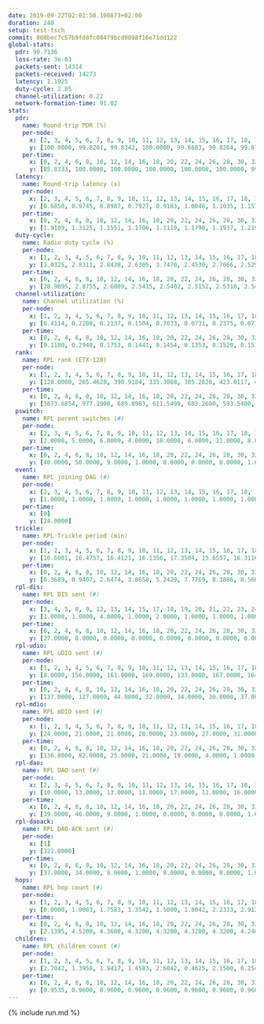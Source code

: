 ```yaml
---
date: 2019-09-22T02:01:50.100873+02:00
duration: 240
setup: test-tsch
commit: 008bec7c57b9fd8fc084f9bcd0098f16e71dd122
global-stats:
  pdr: 99.7136
  loss-rate: 3e-03
  packets-sent: 14314
  packets-received: 14273
  latency: 1.1925
  duty-cycle: 2.85
  channel-utilization: 0.22
  network-formation-time: 91.02
stats:
  pdr:
    name: Round-trip PDR (%)
    per-node:
      x: [2, 3, 4, 5, 6, 7, 8, 9, 10, 11, 12, 13, 14, 15, 16, 17, 18, 19, 20, 21, 22, 23, 24, 25]
      y: [100.0000, 99.8201, 99.8342, 100.0000, 99.6683, 99.8264, 99.6721, 99.8390, 99.8355, 99.4924, 99.8270, 99.8342, 100.0000, 99.1625, 99.4792, 99.6661, 100.0000, 99.8285, 99.8423, 99.6569, 99.6540, 99.1961, 99.3186, 99.6610]
    per-time:
      x: [0, 2, 4, 6, 8, 10, 12, 14, 16, 18, 20, 22, 24, 26, 28, 30, 32, 34, 36, 38, 40, 42, 44, 46, 48, 50, 52, 54, 56, 58, 60, 62, 64, 66, 68, 70, 72, 74, 76, 78, 80, 82, 84, 86, 88, 90, 92, 94, 96, 98, 100, 102, 104, 106, 108, 110, 112, 114, 116, 118, 120, 122, 124, 126, 128, 130, 132, 134, 136, 138, 140, 142, 144, 146, 148, 150, 152, 154, 156, 158, 160, 162, 164, 166, 168, 170, 172, 174, 176, 178, 180, 182, 184, 186, 188, 190, 192, 194, 196, 198, 200, 202, 204, 206, 208, 210, 212, 214, 216, 218, 220, 222, 224, 226, 228, 230, 232, 234, 236, 238, 240]
      y: [85.8333, 100.0000, 100.0000, 100.0000, 100.0000, 100.0000, 99.1667, 100.0000, 100.0000, 100.0000, 100.0000, 98.3471, 100.0000, 100.0000, 100.0000, 99.1597, 100.0000, 100.0000, 100.0000, 100.0000, 100.0000, 99.1667, 100.0000, 100.0000, 100.0000, 100.0000, 100.0000, 100.0000, 100.0000, 100.0000, 100.0000, 100.0000, 100.0000, 100.0000, 100.0000, 100.0000, 100.0000, 100.0000, 100.0000, 100.0000, 100.0000, 100.0000, 100.0000, 100.0000, 100.0000, 100.0000, 100.0000, 100.0000, 100.0000, 100.0000, 100.0000, 100.0000, 100.0000, 100.0000, 100.0000, 100.0000, 100.0000, 98.3333, 100.0000, 99.1667, 100.0000, 98.3333, 99.1667, 99.1667, 100.0000, 100.0000, 100.0000, 99.1667, 100.0000, 100.0000, 99.1667, 100.0000, 100.0000, 100.0000, 100.0000, 100.0000, 100.0000, 100.0000, 100.0000, 99.1667, 100.0000, 98.3333, 100.0000, 100.0000, 100.0000, 100.0000, 100.0000, 100.0000, 99.1667, 100.0000, 100.0000, 100.0000, 100.0000, 100.0000, 98.3333, 98.3333, 100.0000, 100.0000, 100.0000, 100.0000, 100.0000, 100.0000, 100.0000, 100.0000, 100.0000, 100.0000, 99.1667, 100.0000, 100.0000, 100.0000, 100.0000, 99.1667, 100.0000, 100.0000, 100.0000, 100.0000, 100.0000, 100.0000, 100.0000, 100.0000, null]
  latency:
    name: Round-trip latency (s)
    per-node:
      x: [2, 3, 4, 5, 6, 7, 8, 9, 10, 11, 12, 13, 14, 15, 16, 17, 18, 19, 20, 21, 22, 23, 24, 25]
      y: [0.6850, 0.9745, 0.8987, 0.7927, 0.9183, 1.0046, 1.1035, 1.1570, 0.9989, 1.2033, 1.0425, 1.1256, 1.2299, 1.3293, 1.1223, 1.2853, 1.2464, 1.3831, 1.3289, 1.6145, 1.5214, 1.5560, 1.5276, 1.5719]
    per-time:
      x: [0, 2, 4, 6, 8, 10, 12, 14, 16, 18, 20, 22, 24, 26, 28, 30, 32, 34, 36, 38, 40, 42, 44, 46, 48, 50, 52, 54, 56, 58, 60, 62, 64, 66, 68, 70, 72, 74, 76, 78, 80, 82, 84, 86, 88, 90, 92, 94, 96, 98, 100, 102, 104, 106, 108, 110, 112, 114, 116, 118, 120, 122, 124, 126, 128, 130, 132, 134, 136, 138, 140, 142, 144, 146, 148, 150, 152, 154, 156, 158, 160, 162, 164, 166, 168, 170, 172, 174, 176, 178, 180, 182, 184, 186, 188, 190, 192, 194, 196, 198, 200, 202, 204, 206, 208, 210, 212, 214, 216, 218, 220, 222, 224, 226, 228, 230, 232, 234, 236, 238, 240]
      y: [1.9109, 1.3125, 1.1551, 1.1706, 1.1119, 1.1790, 1.1937, 1.2191, 1.1534, 1.0880, 1.0280, 1.1142, 1.0317, 1.0600, 0.9799, 0.9721, 0.9411, 0.8520, 0.8798, 0.8319, 0.8535, 0.9272, 0.8810, 0.9037, 0.7880, 0.8482, 0.8666, 0.8984, 0.8915, 0.8529, 0.8803, 0.9349, 0.8417, 0.8537, 0.8862, 0.9009, 0.8636, 0.9137, 1.0062, 0.9080, 0.9406, 1.0236, 1.0312, 0.9629, 0.9337, 0.8961, 0.8584, 0.9056, 0.9296, 0.9360, 0.9656, 0.9295, 0.8384, 1.0180, 0.9634, 0.9900, 0.9943, 0.9273, 0.9170, 0.9531, 0.9616, 0.9523, 0.8743, 0.8061, 0.7749, 0.9739, 1.0700, 0.9505, 0.9383, 0.9089, 0.8012, 1.1783, 1.5377, 1.1605, 1.0452, 0.9073, 0.9040, 1.1266, 1.6336, 1.6213, 1.3542, 1.1250, 0.9299, 1.2313, 1.7403, 1.6300, 1.6688, 1.5447, 1.1494, 1.2309, 1.7997, 1.6903, 1.7351, 1.6809, 1.6738, 1.3877, 1.7573, 1.6767, 1.7109, 1.6041, 1.6719, 1.6556, 1.6207, 1.6953, 1.6581, 1.6819, 1.7042, 1.6571, 1.6120, 1.6855, 1.6824, 1.6811, 1.6456, 1.6422, 1.5937, 1.6779, 1.6502, 1.6719, 1.6942, 1.8242, null]
  duty-cycle:
    name: Radio duty cycle (%)
    per-node:
      x: [1, 2, 3, 4, 5, 6, 7, 8, 9, 10, 11, 12, 13, 14, 15, 16, 17, 18, 19, 20, 21, 22, 23, 24, 25]
      y: [3.0325, 2.8311, 2.8438, 2.6305, 3.7470, 2.4530, 2.7666, 2.5293, 2.5290, 2.5738, 2.4927, 2.6258, 2.8091, 2.5497, 2.6063, 2.5567, 2.7187, 2.7592, 2.6452, 2.4969, 2.6153, 2.6063, 2.7527, 2.6292, 2.6561]
    per-time:
      x: [0, 2, 4, 6, 8, 10, 12, 14, 16, 18, 20, 22, 24, 26, 28, 30, 32, 34, 36, 38, 40, 42, 44, 46, 48, 50, 52, 54, 56, 58, 60, 62, 64, 66, 68, 70, 72, 74, 76, 78, 80, 82, 84, 86, 88, 90, 92, 94, 96, 98, 100, 102, 104, 106, 108, 110, 112, 114, 116, 118, 120, 122, 124, 126, 128, 130, 132, 134, 136, 138, 140, 142, 144, 146, 148, 150, 152, 154, 156, 158, 160, 162, 164, 166, 168, 170, 172, 174, 176, 178, 180, 182, 184, 186, 188, 190, 192, 194, 196, 198, 200, 202, 204, 206, 208, 210, 212, 214, 216, 218, 220, 222, 224, 226, 228, 230, 232, 234, 236, 238]
      y: [28.9095, 2.8755, 2.6009, 2.5415, 2.5402, 2.5152, 2.5316, 2.5456, 2.5513, 2.5446, 2.5081, 2.4979, 2.5169, 2.5149, 2.5199, 2.5008, 2.4892, 2.4922, 2.4757, 2.4755, 2.4481, 2.4738, 2.4961, 2.4841, 2.4838, 2.4686, 2.4731, 2.4763, 2.4790, 2.4742, 2.4728, 2.4678, 2.4766, 2.4496, 2.4675, 2.4562, 2.4638, 2.4605, 2.4546, 2.4594, 3.7914, 3.7452, 3.5231, 3.7727, 2.4684, 2.4632, 2.4620, 2.4583, 2.4358, 2.4467, 2.4514, 2.4513, 2.4478, 2.4287, 2.4698, 2.4358, 2.4411, 2.4348, 2.4303, 2.4304, 2.4363, 2.4362, 2.4542, 2.4137, 2.4088, 2.4090, 2.5736, 2.4073, 2.4098, 2.3899, 2.4213, 2.4221, 2.4419, 2.4416, 2.4361, 2.4572, 2.4328, 2.4446, 2.4435, 2.4303, 2.4417, 2.4342, 2.4242, 2.4186, 2.4235, 2.4274, 2.4235, 2.4199, 2.4130, 2.4150, 2.4233, 2.4244, 2.4066, 2.4112, 2.4270, 2.4472, 2.4615, 2.4383, 2.4411, 2.4259, 2.4318, 2.4600, 2.4378, 2.4334, 2.4400, 2.4319, 2.4356, 2.4535, 2.4356, 2.4407, 2.4615, 2.4486, 2.4398, 2.4416, 2.4393, 2.4258, 2.4393, 2.4259, 2.4324, 2.4431]
  channel-utilization:
    name: Channel utilization (%)
    per-node:
      x: [1, 2, 3, 4, 5, 6, 7, 8, 9, 10, 11, 12, 13, 14, 15, 16, 17, 18, 19, 20, 21, 22, 23, 24, 25]
      y: [0.4114, 0.2208, 0.2137, 0.1504, 0.7033, 0.0731, 0.2375, 0.0713, 0.0346, 0.1115, 0.0336, 0.0413, 0.1886, 0.0373, 0.0484, 0.1040, 0.0330, 0.1111, 0.0537, 0.1104, 0.0338, 0.0387, 0.0329, 0.0323, 0.0354]
    per-time:
      x: [0, 2, 4, 6, 8, 10, 12, 14, 16, 18, 20, 22, 24, 26, 28, 30, 32, 34, 36, 38, 40, 42, 44, 46, 48, 50, 52, 54, 56, 58, 60, 62, 64, 66, 68, 70, 72, 74, 76, 78, 80, 82, 84, 86, 88, 90, 92, 94, 96, 98, 100, 102, 104, 106, 108, 110, 112, 114, 116, 118, 120, 122, 124, 126, 128, 130, 132, 134, 136, 138, 140, 142, 144, 146, 148, 150, 152, 154, 156, 158, 160, 162, 164, 166, 168, 170, 172, 174, 176, 178, 180, 182, 184, 186, 188, 190, 192, 194, 196, 198, 200, 202, 204, 206, 208, 210, 212, 214, 216, 218, 220, 222, 224, 226, 228, 230, 232, 234, 236, 238]
      y: [0.1100, 0.2940, 0.1753, 0.1441, 0.1454, 0.1353, 0.1520, 0.1519, 0.1526, 0.1451, 0.1358, 0.1281, 0.1398, 0.1407, 0.1365, 0.1284, 0.1236, 0.1231, 0.1187, 0.1190, 0.1065, 0.1200, 0.1276, 0.1201, 0.1211, 0.1129, 0.1157, 0.1187, 0.1195, 0.1178, 0.1167, 0.1152, 0.1181, 0.1071, 0.1131, 0.1121, 0.1135, 0.1130, 0.1106, 0.1152, 0.7262, 0.7104, 0.5913, 0.7075, 0.1157, 0.1164, 0.1131, 0.1112, 0.1024, 0.1045, 0.1094, 0.1095, 0.1079, 0.0978, 0.1142, 0.1043, 0.1072, 0.1037, 0.1030, 0.1044, 0.1025, 0.1065, 0.1071, 0.0930, 0.0940, 0.0899, 0.1774, 0.0839, 0.1004, 0.0538, 0.0965, 0.0962, 0.1039, 0.1080, 0.1026, 0.1126, 0.1002, 0.1063, 0.1061, 0.1019, 0.1065, 0.1037, 0.0992, 0.0957, 0.0969, 0.0967, 0.0974, 0.0942, 0.0935, 0.0924, 0.1005, 0.1018, 0.0890, 0.0944, 0.1017, 0.1114, 0.1166, 0.1032, 0.1052, 0.0983, 0.0997, 0.1131, 0.1014, 0.0986, 0.1026, 0.0988, 0.1013, 0.1083, 0.0990, 0.1039, 0.1092, 0.1032, 0.1001, 0.1003, 0.1016, 0.0956, 0.1040, 0.0966, 0.0990, 0.1044]
  rank:
    name: RPL rank (ETX-128)
    per-node:
      x: [1, 2, 3, 4, 5, 6, 7, 8, 9, 10, 11, 12, 13, 14, 15, 16, 17, 18, 19, 20, 21, 22, 23, 24, 25]
      y: [128.0000, 265.4628, 390.9184, 335.3008, 305.2620, 423.0117, 459.6951, 551.7410, 592.7782, 467.6371, 600.7711, 540.4170, 565.3586, 635.4940, 622.2137, 582.0717, 951.5697, 676.6335, 716.4798, 754.4795, 807.4308, 740.5323, 843.2852, 1074.6151, 1055.5366]
    per-time:
      x: [0, 2, 4, 6, 8, 10, 12, 14, 16, 18, 20, 22, 24, 26, 28, 30, 32, 34, 36, 38, 40, 42, 44, 46, 48, 50, 52, 54, 56, 58, 60, 62, 64, 66, 68, 70, 72, 74, 76, 78, 80, 82, 84, 86, 88, 90, 92, 94, 96, 98, 100, 102, 104, 106, 108, 110, 112, 114, 116, 118, 120, 122, 124, 126, 128, 130, 132, 134, 136, 138, 140, 142, 144, 146, 148, 150, 152, 154, 156, 158, 160, 162, 164, 166, 168, 170, 172, 174, 176, 178, 180, 182, 184, 186, 188, 190, 192, 194, 196, 198, 200, 202, 204, 206, 208, 210, 212, 214, 216, 218, 220, 222, 224, 226, 228, 230, 232, 234, 236, 238]
      y: [3673.6854, 977.1900, 689.8983, 611.5490, 603.2600, 593.5400, 593.2600, 599.9020, 626.7800, 671.7593, 667.5000, 659.3400, 671.5000, 666.6607, 654.0943, 629.9804, 630.8431, 617.9423, 609.5098, 605.6800, 604.6200, 605.6200, 617.5556, 608.2500, 609.2115, 595.4706, 586.7843, 584.8846, 571.6200, 579.2353, 574.1000, 574.6863, 578.6800, 580.8400, 579.5200, 582.2600, 584.4400, 577.9038, 574.3000, 575.8200, 344.6989, 321.5679, 322.5811, 334.8148, 558.8824, 558.7647, 558.7400, 554.2115, 541.3800, 541.9412, 536.1176, 534.4000, 528.8627, 526.4600, 535.7255, 532.3333, 529.5769, 530.8000, 544.7736, 539.2745, 542.7059, 553.4800, 561.1400, 551.0385, 560.3600, 555.3800, 699.8105, 676.1989, 679.6563, 776.4483, 587.1800, 592.9231, 580.6792, 564.8077, 567.8431, 573.3922, 556.7800, 560.2600, 558.4000, 560.8269, 565.5283, 551.6154, 553.3208, 542.5882, 537.3000, 527.5200, 516.9600, 514.4200, 516.3725, 515.8846, 513.3000, 523.8824, 516.5800, 523.9600, 522.8800, 537.8846, 545.2593, 563.8627, 551.9216, 550.0600, 542.2692, 544.4074, 535.4118, 531.0392, 532.7600, 530.4200, 531.5686, 527.9600, 523.3077, 518.3269, 532.2400, 536.5400, 537.2400, 539.6667, 541.4423, 536.0566, 525.9000, 516.9038, 511.2549, 512.2800]
  pswitch:
    name: RPL parent switches (#)
    per-node:
      x: [2, 3, 4, 5, 6, 7, 8, 9, 10, 11, 12, 13, 14, 15, 16, 17, 18, 19, 20, 21, 22, 23, 24, 25]
      y: [2.0000, 5.0000, 6.0000, 4.0000, 16.0000, 6.0000, 11.0000, 8.0000, 8.0000, 9.0000, 7.0000, 11.0000, 9.0000, 8.0000, 11.0000, 11.0000, 11.0000, 8.0000, 7.0000, 13.0000, 8.0000, 17.0000, 12.0000, 6.0000]
    per-time:
      x: [0, 2, 4, 6, 8, 10, 12, 14, 16, 18, 20, 22, 24, 26, 28, 30, 32, 34, 36, 38, 40, 42, 44, 46, 48, 50, 52, 54, 56, 58, 60, 62, 64, 66, 68, 70, 72, 74, 76, 78, 80, 82, 84, 86, 88, 90, 92, 94, 96, 98, 100, 102, 104, 106, 108, 110, 112, 114, 116, 118, 120, 122, 124, 126, 128, 130, 132, 134, 136, 138, 140, 142, 144, 146, 148, 150, 152, 154, 156, 158, 160, 162, 164, 166, 168, 170, 172, 174, 176, 178, 180, 182, 184, 186, 188, 190, 192, 194, 196, 198, 200, 202, 204, 206, 208, 210, 212, 214, 216, 218, 220, 222, 224, 226, 228, 230, 232, 234, 236]
      y: [40.0000, 50.0000, 9.0000, 1.0000, 0.0000, 0.0000, 0.0000, 1.0000, 0.0000, 4.0000, 0.0000, 0.0000, 0.0000, 6.0000, 3.0000, 1.0000, 1.0000, 2.0000, 1.0000, 0.0000, 0.0000, 0.0000, 4.0000, 2.0000, 2.0000, 1.0000, 1.0000, 2.0000, 0.0000, 1.0000, 0.0000, 1.0000, 0.0000, 0.0000, 0.0000, 0.0000, 0.0000, 2.0000, 0.0000, 0.0000, 1.0000, 0.0000, 0.0000, 1.0000, 1.0000, 1.0000, 0.0000, 2.0000, 0.0000, 1.0000, 1.0000, 0.0000, 1.0000, 0.0000, 1.0000, 1.0000, 2.0000, 0.0000, 3.0000, 1.0000, 1.0000, 0.0000, 0.0000, 2.0000, 0.0000, 0.0000, 4.0000, 0.0000, 0.0000, 1.0000, 0.0000, 2.0000, 3.0000, 2.0000, 1.0000, 1.0000, 0.0000, 0.0000, 0.0000, 2.0000, 3.0000, 2.0000, 3.0000, 1.0000, 0.0000, 0.0000, 0.0000, 0.0000, 1.0000, 2.0000, 0.0000, 1.0000, 0.0000, 0.0000, 0.0000, 2.0000, 4.0000, 1.0000, 1.0000, 0.0000, 2.0000, 4.0000, 1.0000, 1.0000, 0.0000, 0.0000, 1.0000, 0.0000, 2.0000, 2.0000, 0.0000, 0.0000, 0.0000, 1.0000, 2.0000, 3.0000, 0.0000, 2.0000, 1.0000]
  event:
    name: RPL joining DAG (#)
    per-node:
      x: [2, 3, 4, 5, 6, 7, 8, 9, 10, 11, 12, 13, 14, 15, 16, 17, 18, 19, 20, 21, 22, 23, 24, 25]
      y: [1.0000, 1.0000, 1.0000, 1.0000, 1.0000, 1.0000, 1.0000, 1.0000, 1.0000, 1.0000, 1.0000, 1.0000, 1.0000, 1.0000, 1.0000, 1.0000, 1.0000, 1.0000, 1.0000, 1.0000, 1.0000, 1.0000, 1.0000, 1.0000]
    per-time:
      x: [0]
      y: [24.0000]
  trickle:
    name: RPL Trickle period (min)
    per-node:
      x: [1, 2, 3, 4, 5, 6, 7, 8, 9, 10, 11, 12, 13, 14, 15, 16, 17, 18, 19, 20, 21, 22, 23, 24, 25]
      y: [16.6081, 16.4757, 16.4121, 16.1356, 17.3504, 15.6557, 16.3116, 16.0946, 16.3584, 16.4338, 16.1529, 16.3782, 16.0837, 16.3648, 16.3562, 15.9695, 16.2785, 16.2224, 16.3559, 17.3073, 16.4385, 16.5519, 16.1424, 15.9481, 16.4717]
    per-time:
      x: [0, 2, 4, 6, 8, 10, 12, 14, 16, 18, 20, 22, 24, 26, 28, 30, 32, 34, 36, 38, 40, 42, 44, 46, 48, 50, 52, 54, 56, 58, 60, 62, 64, 66, 68, 70, 72, 74, 76, 78, 80, 82, 84, 86, 88, 90, 92, 94, 96, 98, 100, 102, 104, 106, 108, 110, 112, 114, 116, 118, 120, 122, 124, 126, 128, 130, 132, 134, 136, 138, 140, 142, 144, 146, 148, 150, 152, 154, 156, 158, 160, 162, 164, 166, 168, 170, 172, 174, 176, 178, 180, 182, 184, 186, 188, 190, 192, 194, 196, 198, 200, 202, 204, 206, 208, 210, 212, 214, 216, 218, 220, 222, 224, 226, 228, 230, 232, 234, 236, 238]
      y: [0.3689, 0.9407, 2.6474, 3.8658, 5.2429, 7.7769, 8.3886, 8.5668, 8.7381, 13.9163, 16.7772, 16.9520, 17.4763, 17.4763, 17.4763, 17.4763, 17.4763, 17.4763, 17.4763, 17.4763, 17.4763, 17.4763, 17.4763, 17.4763, 17.4763, 17.4763, 17.4763, 17.4763, 17.4763, 17.4763, 17.4763, 17.4763, 17.4763, 17.4763, 17.4763, 17.4763, 17.4763, 17.4763, 17.4763, 17.4763, 17.4763, 17.4763, 17.4763, 17.4763, 17.4763, 17.4763, 17.4763, 17.4763, 17.4763, 17.4763, 17.4763, 17.4763, 17.4763, 17.4763, 17.4763, 17.4763, 17.4763, 17.4763, 17.4763, 17.4763, 17.4763, 17.4763, 17.4763, 17.4763, 17.4763, 17.4763, 17.4763, 17.4763, 17.4763, 17.4763, 17.4763, 17.4763, 17.4763, 17.4763, 17.4763, 17.4763, 17.4763, 17.4763, 17.4763, 17.4763, 17.4763, 17.4763, 17.4763, 17.4763, 17.4763, 17.4763, 17.4763, 17.4763, 17.4763, 17.4763, 17.4763, 17.4763, 17.4763, 17.4763, 17.4763, 17.4763, 17.4763, 17.4763, 17.4763, 17.4763, 17.4763, 17.4763, 17.4763, 17.4763, 17.4763, 17.4763, 17.4763, 17.4763, 17.4763, 17.4763, 17.4763, 17.4763, 17.4763, 17.4763, 17.4763, 17.4763, 17.4763, 17.4763, 17.4763, 17.4763]
  rpl-dis:
    name: RPL DIS sent (#)
    per-node:
      x: [3, 4, 5, 8, 9, 12, 13, 14, 15, 17, 18, 19, 20, 21, 22, 23, 24, 25]
      y: [1.0000, 1.0000, 4.0000, 1.0000, 2.0000, 1.0000, 1.0000, 1.0000, 1.0000, 3.0000, 2.0000, 2.0000, 8.0000, 1.0000, 2.0000, 2.0000, 2.0000, 2.0000]
    per-time:
      x: [0, 2, 4, 6, 8, 10, 12, 14, 16, 18, 20, 22, 24, 26, 28, 30, 32, 34, 36, 38, 40, 42, 44, 46, 48, 50, 52, 54, 56, 58, 60, 62, 64, 66, 68, 70, 72, 74, 76, 78, 80, 82, 84, 86, 88, 90, 92, 94, 96, 98, 100, 102, 104, 106, 108, 110, 112, 114, 116, 118, 120, 122, 124, 126, 128, 130, 132, 134, 136, 138]
      y: [27.0000, 0.0000, 0.0000, 0.0000, 0.0000, 0.0000, 0.0000, 0.0000, 0.0000, 0.0000, 0.0000, 0.0000, 0.0000, 0.0000, 0.0000, 0.0000, 0.0000, 0.0000, 0.0000, 0.0000, 0.0000, 0.0000, 0.0000, 0.0000, 0.0000, 0.0000, 0.0000, 0.0000, 0.0000, 0.0000, 0.0000, 0.0000, 0.0000, 0.0000, 0.0000, 0.0000, 0.0000, 0.0000, 0.0000, 0.0000, 0.0000, 2.0000, 2.0000, 0.0000, 0.0000, 0.0000, 0.0000, 0.0000, 0.0000, 0.0000, 0.0000, 0.0000, 0.0000, 0.0000, 0.0000, 0.0000, 0.0000, 0.0000, 0.0000, 0.0000, 0.0000, 0.0000, 0.0000, 0.0000, 0.0000, 0.0000, 0.0000, 4.0000, 2.0000, 0.0000]
  rpl-udio:
    name: RPL uDIO sent (#)
    per-node:
      x: [1, 2, 3, 4, 5, 6, 7, 8, 9, 10, 11, 12, 13, 14, 15, 16, 17, 18, 19, 20, 21, 22, 23, 24, 25]
      y: [8.0000, 156.0000, 161.0000, 169.0000, 133.0000, 167.0000, 164.0000, 181.0000, 169.0000, 140.0000, 174.0000, 176.0000, 166.0000, 173.0000, 172.0000, 165.0000, 177.0000, 174.0000, 177.0000, 179.0000, 171.0000, 160.0000, 177.0000, 180.0000, 169.0000]
    per-time:
      x: [0, 2, 4, 6, 8, 10, 12, 14, 16, 18, 20, 22, 24, 26, 28, 30, 32, 34, 36, 38, 40, 42, 44, 46, 48, 50, 52, 54, 56, 58, 60, 62, 64, 66, 68, 70, 72, 74, 76, 78, 80, 82, 84, 86, 88, 90, 92, 94, 96, 98, 100, 102, 104, 106, 108, 110, 112, 114, 116, 118, 120, 122, 124, 126, 128, 130, 132, 134, 136, 138, 140, 142, 144, 146, 148, 150, 152, 154, 156, 158, 160, 162, 164, 166, 168, 170, 172, 174, 176, 178, 180, 182, 184, 186, 188, 190, 192, 194, 196, 198, 200, 202, 204, 206, 208, 210, 212, 214, 216, 218, 220, 222, 224, 226, 228, 230, 232, 234, 236, 238, 240]
      y: [137.0000, 127.0000, 44.0000, 32.0000, 34.0000, 30.0000, 37.0000, 33.0000, 42.0000, 35.0000, 30.0000, 35.0000, 32.0000, 28.0000, 27.0000, 38.0000, 32.0000, 32.0000, 30.0000, 31.0000, 33.0000, 30.0000, 33.0000, 33.0000, 33.0000, 36.0000, 27.0000, 29.0000, 28.0000, 32.0000, 32.0000, 33.0000, 30.0000, 29.0000, 31.0000, 30.0000, 30.0000, 32.0000, 34.0000, 27.0000, 43.0000, 34.0000, 32.0000, 27.0000, 29.0000, 35.0000, 33.0000, 30.0000, 32.0000, 33.0000, 30.0000, 28.0000, 29.0000, 36.0000, 30.0000, 32.0000, 30.0000, 34.0000, 33.0000, 27.0000, 32.0000, 34.0000, 30.0000, 30.0000, 30.0000, 30.0000, 42.0000, 36.0000, 35.0000, 33.0000, 34.0000, 24.0000, 29.0000, 34.0000, 30.0000, 32.0000, 32.0000, 34.0000, 34.0000, 28.0000, 27.0000, 28.0000, 35.0000, 31.0000, 33.0000, 35.0000, 28.0000, 32.0000, 31.0000, 33.0000, 31.0000, 33.0000, 32.0000, 34.0000, 35.0000, 30.0000, 35.0000, 35.0000, 33.0000, 32.0000, 30.0000, 39.0000, 31.0000, 27.0000, 29.0000, 32.0000, 33.0000, 35.0000, 30.0000, 27.0000, 36.0000, 26.0000, 25.0000, 37.0000, 31.0000, 31.0000, 32.0000, 31.0000, 31.0000, 31.0000, 3.0000]
  rpl-mdio:
    name: RPL mDIO sent (#)
    per-node:
      x: [1, 2, 3, 4, 5, 6, 7, 8, 9, 10, 11, 12, 13, 14, 15, 16, 17, 18, 19, 20, 21, 22, 23, 24, 25]
      y: [24.0000, 21.0000, 21.0000, 28.0000, 23.0000, 27.0000, 31.0000, 25.0000, 27.0000, 21.0000, 25.0000, 22.0000, 33.0000, 21.0000, 22.0000, 27.0000, 24.0000, 25.0000, 22.0000, 25.0000, 23.0000, 20.0000, 30.0000, 33.0000, 21.0000]
    per-time:
      x: [0, 2, 4, 6, 8, 10, 12, 14, 16, 18, 20, 22, 24, 26, 28, 30, 32, 34, 36, 38, 40, 42, 44, 46, 48, 50, 52, 54, 56, 58, 60, 62, 64, 66, 68, 70, 72, 74, 76, 78, 80, 82, 84, 86, 88, 90, 92, 94, 96, 98, 100, 102, 104, 106, 108, 110, 112, 114, 116, 118, 120, 122, 124, 126, 128, 130, 132, 134, 136, 138, 140, 142, 144, 146, 148, 150, 152, 154, 156, 158, 160, 162, 164, 166, 168, 170, 172, 174, 176, 178, 180, 182, 184, 186, 188, 190, 192, 194, 196, 198, 200, 202, 204, 206, 208, 210, 212, 214, 216, 218, 220, 222, 224, 226, 228, 230, 232, 234, 236, 238]
      y: [136.0000, 82.0000, 25.0000, 21.0000, 19.0000, 4.0000, 1.0000, 7.0000, 11.0000, 6.0000, 0.0000, 2.0000, 0.0000, 2.0000, 2.0000, 6.0000, 3.0000, 10.0000, 2.0000, 0.0000, 0.0000, 0.0000, 4.0000, 4.0000, 9.0000, 3.0000, 3.0000, 1.0000, 1.0000, 0.0000, 0.0000, 4.0000, 9.0000, 3.0000, 5.0000, 3.0000, 0.0000, 1.0000, 0.0000, 1.0000, 4.0000, 4.0000, 6.0000, 6.0000, 2.0000, 0.0000, 2.0000, 1.0000, 1.0000, 4.0000, 6.0000, 5.0000, 7.0000, 0.0000, 1.0000, 0.0000, 0.0000, 4.0000, 4.0000, 7.0000, 2.0000, 6.0000, 2.0000, 0.0000, 0.0000, 0.0000, 4.0000, 2.0000, 10.0000, 5.0000, 4.0000, 0.0000, 0.0000, 0.0000, 3.0000, 4.0000, 7.0000, 7.0000, 3.0000, 0.0000, 1.0000, 0.0000, 0.0000, 2.0000, 8.0000, 5.0000, 6.0000, 3.0000, 1.0000, 0.0000, 0.0000, 0.0000, 4.0000, 6.0000, 2.0000, 6.0000, 5.0000, 2.0000, 1.0000, 1.0000, 2.0000, 5.0000, 1.0000, 6.0000, 6.0000, 2.0000, 1.0000, 0.0000, 2.0000, 1.0000, 5.0000, 6.0000, 4.0000, 6.0000, 0.0000, 0.0000, 1.0000, 0.0000, 2.0000, 5.0000]
  rpl-dao:
    name: RPL DAO sent (#)
    per-node:
      x: [2, 3, 4, 5, 6, 7, 8, 9, 10, 11, 12, 13, 14, 15, 16, 17, 18, 19, 20, 21, 22, 23, 24, 25]
      y: [10.0000, 13.0000, 13.0000, 11.0000, 17.0000, 11.0000, 16.0000, 14.0000, 14.0000, 15.0000, 15.0000, 14.0000, 15.0000, 11.0000, 13.0000, 18.0000, 14.0000, 15.0000, 14.0000, 15.0000, 12.0000, 19.0000, 15.0000, 12.0000]
    per-time:
      x: [0, 2, 4, 6, 8, 10, 12, 14, 16, 18, 20, 22, 24, 26, 28, 30, 32, 34, 36, 38, 40, 42, 44, 46, 48, 50, 52, 54, 56, 58, 60, 62, 64, 66, 68, 70, 72, 74, 76, 78, 80, 82, 84, 86, 88, 90, 92, 94, 96, 98, 100, 102, 104, 106, 108, 110, 112, 114, 116, 118, 120, 122, 124, 126, 128, 130, 132, 134, 136, 138, 140, 142, 144, 146, 148, 150, 152, 154, 156, 158, 160, 162, 164, 166, 168, 170, 172, 174, 176, 178, 180, 182, 184, 186, 188, 190, 192, 194, 196, 198, 200, 202, 204, 206, 208, 210, 212, 214, 216, 218, 220, 222, 224, 226, 228, 230, 232, 234, 236, 238, 240]
      y: [39.0000, 46.0000, 9.0000, 1.0000, 0.0000, 0.0000, 0.0000, 1.0000, 0.0000, 4.0000, 0.0000, 0.0000, 0.0000, 6.0000, 5.0000, 6.0000, 3.0000, 2.0000, 1.0000, 0.0000, 0.0000, 1.0000, 4.0000, 4.0000, 1.0000, 1.0000, 1.0000, 3.0000, 2.0000, 6.0000, 3.0000, 1.0000, 1.0000, 0.0000, 0.0000, 1.0000, 1.0000, 3.0000, 2.0000, 0.0000, 4.0000, 0.0000, 2.0000, 3.0000, 7.0000, 2.0000, 1.0000, 2.0000, 0.0000, 2.0000, 2.0000, 3.0000, 2.0000, 0.0000, 3.0000, 1.0000, 4.0000, 2.0000, 6.0000, 1.0000, 2.0000, 2.0000, 0.0000, 2.0000, 1.0000, 1.0000, 5.0000, 2.0000, 1.0000, 2.0000, 1.0000, 4.0000, 9.0000, 2.0000, 2.0000, 1.0000, 1.0000, 2.0000, 0.0000, 2.0000, 4.0000, 4.0000, 3.0000, 1.0000, 0.0000, 3.0000, 6.0000, 0.0000, 1.0000, 2.0000, 1.0000, 3.0000, 0.0000, 1.0000, 1.0000, 6.0000, 6.0000, 2.0000, 1.0000, 1.0000, 4.0000, 5.0000, 1.0000, 2.0000, 1.0000, 1.0000, 1.0000, 0.0000, 3.0000, 3.0000, 1.0000, 5.0000, 0.0000, 2.0000, 4.0000, 4.0000, 1.0000, 2.0000, 2.0000, 1.0000, 0.0000]
  rpl-daoack:
    name: RPL DAO-ACK sent (#)
    per-node:
      x: [1]
      y: [321.0000]
    per-time:
      x: [0, 2, 4, 6, 8, 10, 12, 14, 16, 18, 20, 22, 24, 26, 28, 30, 32, 34, 36, 38, 40, 42, 44, 46, 48, 50, 52, 54, 56, 58, 60, 62, 64, 66, 68, 70, 72, 74, 76, 78, 80, 82, 84, 86, 88, 90, 92, 94, 96, 98, 100, 102, 104, 106, 108, 110, 112, 114, 116, 118, 120, 122, 124, 126, 128, 130, 132, 134, 136, 138, 140, 142, 144, 146, 148, 150, 152, 154, 156, 158, 160, 162, 164, 166, 168, 170, 172, 174, 176, 178, 180, 182, 184, 186, 188, 190, 192, 194, 196, 198, 200, 202, 204, 206, 208, 210, 212, 214, 216, 218, 220, 222, 224, 226, 228, 230, 232, 234, 236, 238, 240]
      y: [37.0000, 34.0000, 9.0000, 1.0000, 0.0000, 0.0000, 0.0000, 1.0000, 0.0000, 4.0000, 0.0000, 0.0000, 0.0000, 6.0000, 5.0000, 6.0000, 3.0000, 2.0000, 1.0000, 0.0000, 0.0000, 1.0000, 4.0000, 4.0000, 1.0000, 1.0000, 1.0000, 3.0000, 2.0000, 6.0000, 3.0000, 1.0000, 1.0000, 0.0000, 0.0000, 1.0000, 1.0000, 3.0000, 2.0000, 0.0000, 4.0000, 0.0000, 2.0000, 3.0000, 7.0000, 2.0000, 1.0000, 2.0000, 0.0000, 2.0000, 2.0000, 3.0000, 2.0000, 0.0000, 3.0000, 1.0000, 4.0000, 2.0000, 6.0000, 1.0000, 2.0000, 2.0000, 0.0000, 2.0000, 1.0000, 1.0000, 5.0000, 2.0000, 1.0000, 2.0000, 1.0000, 4.0000, 9.0000, 2.0000, 2.0000, 1.0000, 1.0000, 2.0000, 0.0000, 2.0000, 4.0000, 4.0000, 3.0000, 1.0000, 0.0000, 3.0000, 6.0000, 0.0000, 1.0000, 2.0000, 1.0000, 3.0000, 0.0000, 1.0000, 1.0000, 6.0000, 5.0000, 2.0000, 1.0000, 1.0000, 4.0000, 5.0000, 1.0000, 2.0000, 1.0000, 1.0000, 1.0000, 0.0000, 3.0000, 3.0000, 1.0000, 5.0000, 0.0000, 2.0000, 4.0000, 4.0000, 1.0000, 2.0000, 2.0000, 0.0000, 1.0000]
  hops:
    name: RPL hop count (#)
    per-node:
      x: [1, 2, 3, 4, 5, 6, 7, 8, 9, 10, 11, 12, 13, 14, 15, 16, 17, 18, 19, 20, 21, 22, 23, 24, 25]
      y: [0.0000, 1.0083, 1.7583, 1.3542, 1.5000, 1.8042, 2.2333, 2.9125, 3.1125, 2.1833, 3.1875, 2.5792, 2.9875, 3.1500, 2.9625, 2.7875, 3.8326, 3.3724, 3.8577, 3.9205, 4.6208, 3.8833, 4.6946, 4.6653, 4.5858]
    per-time:
      x: [0, 2, 4, 6, 8, 10, 12, 14, 16, 18, 20, 22, 24, 26, 28, 30, 32, 34, 36, 38, 40, 42, 44, 46, 48, 50, 52, 54, 56, 58, 60, 62, 64, 66, 68, 70, 72, 74, 76, 78, 80, 82, 84, 86, 88, 90, 92, 94, 96, 98, 100, 102, 104, 106, 108, 110, 112, 114, 116, 118, 120, 122, 124, 126, 128, 130, 132, 134, 136, 138, 140, 142, 144, 146, 148, 150, 152, 154, 156, 158, 160, 162, 164, 166, 168, 170, 172, 174, 176, 178, 180, 182, 184, 186, 188, 190, 192, 194, 196, 198, 200, 202, 204, 206, 208, 210, 212, 214, 216, 218, 220, 222, 224, 226, 228, 230, 232, 234, 236, 238]
      y: [2.1395, 4.5200, 4.3600, 4.3200, 4.3200, 4.3200, 4.3200, 4.2400, 4.2400, 3.9200, 3.9200, 3.9200, 3.9200, 3.7200, 3.5400, 3.3200, 3.1000, 3.1000, 3.0800, 3.0800, 3.0800, 3.0800, 3.1000, 3.0800, 3.0800, 3.0800, 3.0000, 3.0000, 3.0000, 3.0000, 3.0000, 3.0000, 3.0000, 3.0000, 3.0000, 3.0000, 3.0000, 2.9600, 2.9200, 2.9200, 2.9200, 2.9200, 2.9200, 2.9000, 2.8600, 2.8400, 2.8400, 2.7800, 2.7600, 2.8000, 2.8000, 2.8000, 2.6800, 2.5600, 2.5800, 2.6200, 2.6400, 2.6400, 2.4400, 2.4400, 2.7600, 2.7600, 2.7600, 2.5200, 2.5200, 2.5200, 2.5200, 2.5200, 2.5200, 2.5400, 2.5600, 2.5600, 2.5400, 2.8200, 2.7600, 2.7600, 2.7600, 2.7600, 2.7600, 2.7600, 2.7400, 2.7200, 2.5200, 2.5200, 2.5200, 2.5200, 2.5200, 2.5200, 2.5200, 2.5200, 2.5200, 2.5200, 2.5200, 2.5200, 2.5200, 2.9200, 2.8400, 2.7600, 2.7600, 2.6000, 2.6000, 2.6400, 2.7200, 2.7200, 2.6800, 2.6800, 2.8000, 2.9200, 2.8400, 2.8000, 2.7600, 2.7600, 2.7600, 2.7600, 2.7600, 2.7200, 2.6800, 2.6400, 2.5800, 2.5600]
  children:
    name: RPL children count (#)
    per-node:
      x: [1, 2, 3, 4, 5, 6, 7, 8, 9, 10, 11, 12, 13, 14, 15, 16, 17, 18, 19, 20, 21, 22, 23, 24, 25]
      y: [2.7042, 1.3958, 1.9417, 1.4583, 2.6042, 0.4625, 2.1500, 0.2542, 0.0000, 2.4708, 0.0000, 0.0875, 2.9125, 0.0000, 0.2292, 1.4208, 0.0000, 2.1548, 0.5858, 0.9331, 0.0000, 0.1250, 0.0000, 0.0084, 0.0879]
    per-time:
      x: [0, 2, 4, 6, 8, 10, 12, 14, 16, 18, 20, 22, 24, 26, 28, 30, 32, 34, 36, 38, 40, 42, 44, 46, 48, 50, 52, 54, 56, 58, 60, 62, 64, 66, 68, 70, 72, 74, 76, 78, 80, 82, 84, 86, 88, 90, 92, 94, 96, 98, 100, 102, 104, 106, 108, 110, 112, 114, 116, 118, 120, 122, 124, 126, 128, 130, 132, 134, 136, 138, 140, 142, 144, 146, 148, 150, 152, 154, 156, 158, 160, 162, 164, 166, 168, 170, 172, 174, 176, 178, 180, 182, 184, 186, 188, 190, 192, 194, 196, 198, 200, 202, 204, 206, 208, 210, 212, 214, 216, 218, 220, 222, 224, 226, 228, 230, 232, 234, 236, 238]
      y: [0.9535, 0.9600, 0.9600, 0.9600, 0.9600, 0.9600, 0.9600, 0.9600, 0.9600, 0.9600, 0.9600, 0.9600, 0.9600, 0.9600, 0.9600, 0.9600, 0.9600, 0.9600, 0.9600, 0.9600, 0.9600, 0.9600, 0.9600, 0.9600, 0.9600, 0.9600, 0.9600, 0.9600, 0.9600, 0.9600, 0.9600, 0.9600, 0.9600, 0.9600, 0.9600, 0.9600, 0.9600, 0.9600, 0.9600, 0.9600, 0.9600, 0.9600, 0.9600, 0.9600, 0.9600, 0.9600, 0.9600, 0.9600, 0.9600, 0.9600, 0.9600, 0.9600, 0.9600, 0.9600, 0.9600, 0.9600, 0.9600, 0.9600, 0.9600, 0.9600, 0.9600, 0.9600, 0.9600, 0.9600, 0.9600, 0.9600, 0.9600, 0.9600, 0.9600, 0.9600, 0.9600, 0.9600, 0.9600, 0.9600, 0.9600, 0.9600, 0.9600, 0.9600, 0.9600, 0.9600, 0.9600, 0.9600, 0.9600, 0.9600, 0.9600, 0.9600, 0.9600, 0.9600, 0.9600, 0.9600, 0.9600, 0.9600, 0.9600, 0.9600, 0.9600, 0.9600, 0.9600, 0.9600, 0.9600, 0.9600, 0.9600, 0.9600, 0.9600, 0.9600, 0.9600, 0.9600, 0.9600, 0.9600, 0.9600, 0.9600, 0.9600, 0.9600, 0.9600, 0.9600, 0.9600, 0.9600, 0.9600, 0.9600, 0.9600, 0.9600]
---
```


{% include run.md %}
